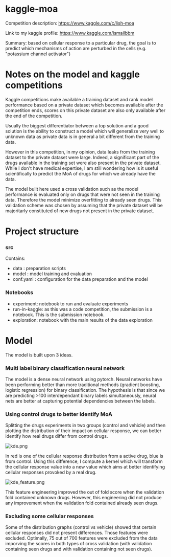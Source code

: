# kaggle-moa

Competition description: https://www.kaggle.com/c/lish-moa

Link to my kaggle profile: https://www.kaggle.com/ismailbbm

Summary: based on cellular response to a particular drug, the goal is to predict which mechanisms of action are perturbed in the cells (e.g. "potassium channel activator")

# Notes on the model and kaggle competitions

Kaggle competitions make available a training dataset and rank model performance based on a private dataset which becomes available after the competition ends, scores on this private dataset are also only available after the end of the competition.

Usually the biggest differentiator between a top solution and a good solution is the ability to construct a model which will generalize very well to unknown data as private data is in general a bit different from the training data.

However in this competition, in my opinion, data leaks from the training dataset to the private dataset were large. Indeed, a significant part of the drugs available in the training set were also present in the private dataset. While I don't have medical expertise, I am still wondering how is it useful scientifically to predict the MoA of drugs for which we already have the data.

The model built here used a cross validation such as the model performance is evaluated only on drugs that were not seen in the training data. Therefore the model minimize overfitting to already seen drugs. This validation scheme was chosen by assuming that the private dataset will be majoritarly constituted of new drugs not present in the private dataset.

# Project structure

### src

Contains:
* data : preparation scripts
* model : model training and evaluation
* conf.yaml : configuration for the data preparation and the model

### Notebooks

* experiment: notebook to run and evaluate experiments
* run-in-kaggle: as this was a code competition, the submission is a notebook. This is the submission notebook.
* exploration: notebook with the main results of the data exploration


# Model

The model is built upon 3 ideas.

### Multi label binary classification neural network
The model is a dense neural network using pytorch. Neural networks have been performing better than more traditional methods (gradient boosting, logistic regression) for binary classification. The hypothesis is that since we are predicting >100 interdependant binary labels simultaneously, neural nets are better at capturing potential dependencies between the labels.

### Using control drugs to better identify MoA
Splitting the drugs experiments in two groups (control and vehicle) and then plotting the distribution of their impact on cellular response, we can better identify how real drugs differ from control drugs.

![kde.png](https://github.com/ismailbbm/kaggle-moa-2020/images/kde.png)

In red is one of the cellular response distribution from a active drug, blue is from control.
Using this difference, I compute a kernel which will transform the cellular response value into a new value which aims at better identifying cellular responses provoked by a real drug.

![kde_feature.png](https://github.com/ismailbbm/kaggle-moa-2020/images/kde_feature.png)

This feature engineering improved the out of fold score when the validation fold contained unknown drugs. However, this engineering did not produce any improvement when the validation fold contained already seen drugs.


### Excluding some cellular responses

Some of the distribution graphs (control vs vehicle) showed that certain cellular responses did not present differences. Those features were excluded. Optimally, 75 out of 700 features were excluded from the data imporving the scores in both types of cross validation (with validation containing seen drugs and with validation containing not seen drugs).
